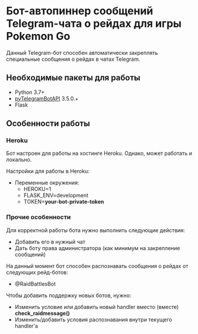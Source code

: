# Бот-автопиннер сообщений Telegram-чата о рейдах для игры Pokemon Go

Данный Telegram-бот способен автоматически закреплять специальные сообщения о рейдах в чатах Telegram.

## Необходимые пакеты для работы

- Python 3.7+
- [pyTelegramBotAPI](https://github.com/eternnoir/pyTelegramBotAPI) 3.5.0.+
- Flask

## Особенности работы

### Heroku

Бот настроен для работы на хостинге Heroku. Однако, может работать и локально.

Настройки для работы в Heroku:

- Переменные окружения:
  * HEROKU=1
  * FLASK_ENV=development 
  * TOKEN=**your-bot-private-token**

### Прочие особенности

Для корректной работы бота нужно выполнить следующие действия:
- Добавить его в нужный чат
- Дать боту права администратора (как минимум на закрепление сообщений)

На данный момент бот способен распознавать сообщения о рейдах от следующих рейд-ботов:
- @RaidBattlesBot

Чтобы добавить поддержку новых ботов, нужно:
- Изменить условие или добавить новый handler вместо (вместе) **check_raidmessage()**
- Изменить/добавить условия распознавания внутри текущего handler'a
